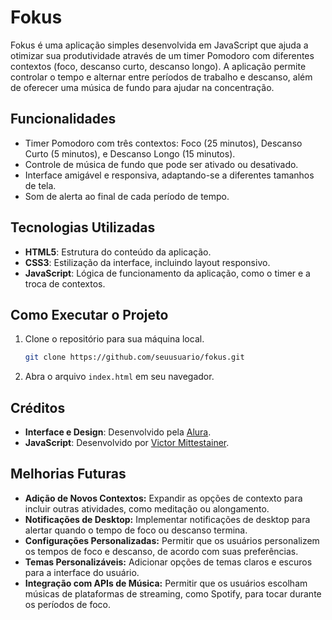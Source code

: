 
# Fokus

Fokus é uma aplicação simples desenvolvida em JavaScript que ajuda a otimizar sua produtividade através de um timer Pomodoro com diferentes contextos (foco, descanso curto, descanso longo). A aplicação permite controlar o tempo e alternar entre períodos de trabalho e descanso, além de oferecer uma música de fundo para ajudar na concentração.

## Funcionalidades

- Timer Pomodoro com três contextos: Foco (25 minutos), Descanso Curto (5 minutos), e Descanso Longo (15 minutos).
- Controle de música de fundo que pode ser ativado ou desativado.
- Interface amigável e responsiva, adaptando-se a diferentes tamanhos de tela.
- Som de alerta ao final de cada período de tempo.

## Tecnologias Utilizadas

- **HTML5**: Estrutura do conteúdo da aplicação.
- **CSS3**: Estilização da interface, incluindo layout responsivo.
- **JavaScript**: Lógica de funcionamento da aplicação, como o timer e a troca de contextos.

## Como Executar o Projeto

1. Clone o repositório para sua máquina local.
   ```bash
   git clone https://github.com/seuusuario/fokus.git
   ```
2. Abra o arquivo `index.html` em seu navegador.

## Créditos

- **Interface e Design**: Desenvolvido pela [Alura](https://www.alura.com.br).
- **JavaScript**: Desenvolvido por [Victor Mittestainer](https://www.linkedin.com/in/vmittestainerdev/).

## Melhorias Futuras

- **Adição de Novos Contextos:** Expandir as opções de contexto para incluir outras atividades, como meditação ou alongamento.
- **Notificações de Desktop:** Implementar notificações de desktop para alertar quando o tempo de foco ou descanso termina.
- **Configurações Personalizadas:** Permitir que os usuários personalizem os tempos de foco e descanso, de acordo com suas preferências.
- **Temas Personalizáveis:** Adicionar opções de temas claros e escuros para a interface do usuário.
- **Integração com APIs de Música:** Permitir que os usuários escolham músicas de plataformas de streaming, como Spotify, para tocar durante os períodos de foco.
